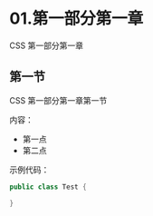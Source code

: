 # 01.第一部分第一章

CSS 第一部分第一章

## 第一节

CSS 第一部分第一章第一节

内容：
+ 第一点
+ 第二点

示例代码：

```java
public class Test {

}
```


